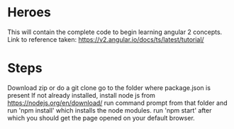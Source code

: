 # Heroes
This will contain the complete code to begin learning angular 2 concepts.
Link to reference taken: https://v2.angular.io/docs/ts/latest/tutorial/

# Steps
Download zip or do a git clone
go to the folder where package.json is present
If not already installed, install node js from https://nodejs.org/en/download/
run command prompt from that folder and run 'npm install' which installs the node modules.
run 'npm start' after which you should get the page opened on your default browser.

